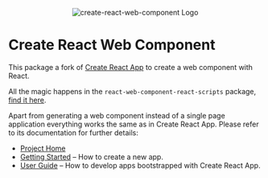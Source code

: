 <p align="center">
  <img alt="create-react-web-component Logo" src="https://github.com/WeltN24/create-react-web-component/raw/master/packages/react-scripts/docs/images/logo.png">
</p>

# Create React Web Component

This package a fork of [Create React App](https://github.com/facebookincubator/create-react-app) to create a web component with React.

All the magic happens in the `react-web-component-react-scripts` package, [find it here](https://github.com/WeltN24/create-react-web-component/tree/master/packages/react-scripts).

Apart from generating a web component instead of a single page application everything works the same as in Create React App. Please refer to its documentation for further details:

* [Project Home](https://github.com/facebookincubator/create-react-app)
* [Getting Started](https://github.com/facebookincubator/create-react-app/blob/master/README.md#getting-started) – How to create a new app.
* [User Guide](https://github.com/facebookincubator/create-react-app/blob/master/packages/react-scripts/template/README.md) – How to develop apps bootstrapped with Create React App.